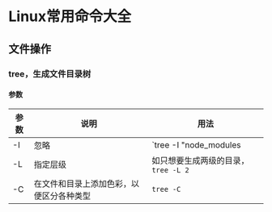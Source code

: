 # Linux常用命令大全

## 文件操作

### tree，生成文件目录树

#### 参数 

| 参数 | 说明                                     | 用法                                |
| ---- | ---------------------------------------- | ----------------------------------- |
| -I   | 忽略                                     | `tree -I "node_modules|dist"`       |
| -L   | 指定层级                                 | 如只想要生成两级的目录，`tree -L 2` |
| -C   | 在文件和目录上添加色彩，以便区分各种类型 | `tree -C`                           |

